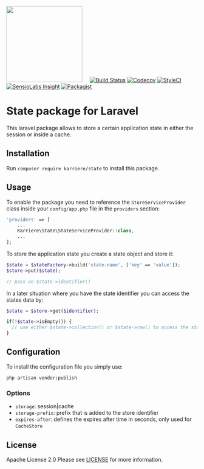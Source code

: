 <a href="https://www.karriere.at/" target="_blank"><img width="200" src="http://www.karriere.at/images/layout/katlogo.svg"></a>
<span>&nbsp;&nbsp;&nbsp;</span>
[![Build Status](https://img.shields.io/travis/karriereat/state.svg?style=flat-square)](https://travis-ci.org/karriereat/state)
[![Codecov](https://img.shields.io/codecov/c/github/karriereat/state.svg?style=flat-square)](https://codecov.io/gh/karriereat/state)
[![StyleCI](https://styleci.io/repos/74701405/shield?branch=master)](https://styleci.io/repos/74701405)
[![SensioLabs Insight](https://img.shields.io/sensiolabs/i/d6fab7b5-18d3-43f3-a9c5-f3088a3f874a.svg?style=flat-square)](https://insight.sensiolabs.com/projects/d6fab7b5-18d3-43f3-a9c5-f3088a3f874a)
[![Packagist](https://img.shields.io/packagist/v/karriere/state.svg)](https://packagist.org/packages/karriere/state)

# State package for Laravel

This laravel package allows to store a certain application state in either the session or inside a cache.

## Installation

Run `composer require karriere/state` to install this package.

## Usage

To enable the package you need to reference the `StoreServiceProvider` class inside your `config/app.php` file in the `providers` section:
```php
'providers' => [
    ...
    Karriere\State\StateServiceProvider::class,
    ...
];
```

To store the application state you create a state object and store it:
```php
$state = $stateFactory->build('state-name', ['key' => 'value']);
$store->put($state);

// pass on $state->identifier()
```

In a later situation where you have the state identifier you can access the states data by:
```php
$state = $store->get($identifier);

if(!$state->isEmpty()) {
  // use either $state->collection() or $state->raw() to access the state data
}
```

## Configuration
To install the configuration file you simply use:
```
php artisan vendor:publish
```

### Options
* `storage`: session|cache
* `storage-prefix`: prefix that is added to the store identifier
* `expires-after`: defines the expires after time in seconds, only used for `CacheStore`

## License

Apache License 2.0 Please see [LICENSE](LICENSE) for more information.
